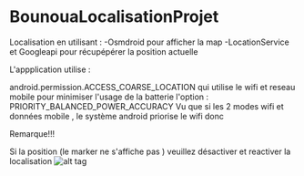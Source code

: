 # BounouaLocalisationProjet
Localisation en utilisant :
-Osmdroid pour afficher la map
-LocationService et Googleapi  pour récupépérer la position actuelle

L'appplication utilise :

android.permission.ACCESS_COARSE_LOCATION qui utilise le wifi et reseau mobile pour minimiser l'usage de la batterie
l'option : PRIORITY_BALANCED_POWER_ACCURACY 
Vu que si les 2 modes wifi et données mobile , le système android priorise le wifi donc 

Remarque!!!

Si la position (le marker ne s'affiche pas ) veuillez désactiver et reactiver la localisation
![alt tag](https://image.noelshack.com/fichiers/2018/24/1/1528680457-screen.png "Description goes here")
